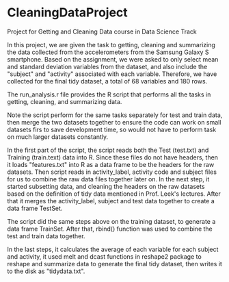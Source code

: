 CleaningDataProject
===================

Project for Getting and Cleaning Data course in Data Science Track

In this project, we are given the task to getting, cleaning and summarizing the data collected from the accelerometers from the Samsung Galaxy S smartphone. Based on the assignment, we were asked to only select mean and standard deviation variables from the dataset, and also include the "subject" and "activity" associated with each variable. Therefore, we have collected for the final tidy dataset, a total of 68 variables and 180 rows.

The run_analysis.r file provides the R script that performs all the tasks in getting, cleaning, and summarizing data.

Note the script perform for the same tasks separately for test and train data, then merge the two datasets together to ensure the code can work on small datasets firs to save development time, so would not have to perform task on much larger datasets constantly. 

In the first part of the script, the script reads both the Test (test.txt) and Training (train.text) data into R. Since these files do not have headers, then it loads "features.txt" into R as a data frame to be the headers for the raw datasets. Then script reads in activity_label, activity code and subject files for us to combine the raw data files together later on. In the next step, it started subsetting data, and cleaning the headers on the raw datasets based on the definition of tidy data mentioned in Prof. Leek's lectures. After that it merges the activity_label, subject and test data together to create a data frame TestSet.

The script did the same steps above on the training dataset, to generate a data frame TrainSet. After that, rbind() function was used to combine the test and train data together. 

In the last steps, it calculates the average of each variable for each subject and activity, it used melt and dcast functions in reshape2 package to reshape and summarize data to generate the final tidy dataset, then writes it to the disk as "tidydata.txt".






